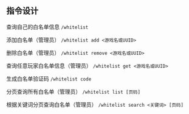 ## 指令设计

查询自己的白名单信息
`/whitelist`

添加白名单（管理员）
`/whitelist add <游戏名或UUID>`

删除白名单（管理员）
`/whitelist remove <游戏名或UUID>`

查询任意玩家白名单信息（管理员）
`/whitelist get <游戏名或UUID>`

生成白名单验证码
`/whitelist code`

分页查询所有白名单（管理员）
`/whitelist list [页码]`

根据关键词分页查询白名单（管理员）
`/whitelist search <关键词> [页码]`